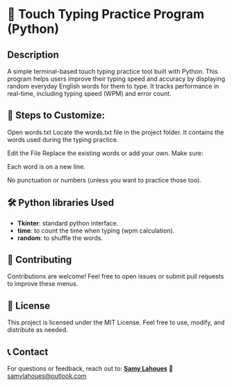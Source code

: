 # 🧠 Touch Typing Practice Program (Python)

## Description

A simple terminal-based touch typing practice tool built with Python. This program helps users improve their typing speed and accuracy by displaying random everyday English words for them to type. It tracks performance in real-time, including typing speed (WPM) and error count.

## 📝 Steps to Customize:
Open words.txt
Locate the words.txt file in the project folder. It contains the words used during the typing practice.

Edit the File
Replace the existing words or add your own. Make sure:

Each word is on a new line.

No punctuation or numbers (unless you want to practice those too).

## 🛠️ Python libraries Used

- **Tkinter**: standard python interface.
- **time**: to count the time when typing (wpm calculation).
- **random**: to shuffle the words.

## 🤝 Contributing

Contributions are welcome! Feel free to open issues or submit pull requests to improve these menus.


## 📜 License

This project is licensed under the MIT License. Feel free to use, modify, and distribute as needed.

## 📞 Contact

For questions or feedback, reach out to:
**[Samy Lahoues](https://github.com/Samy-lahoues)**
📧 samylahoues@outlook.com
